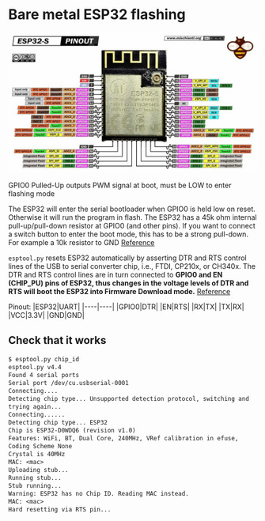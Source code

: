 # Bare metal ESP32 flashing

![](ESP32-Flashing.md-images/2023-06-06-22-29-32.webp)

GPIO0 Pulled-Up outputs PWM signal at boot, must be LOW to enter flashing mode

The ESP32 will enter the serial bootloader when GPIO0 is held low on reset. Otherwise it will run the program in flash. The ESP32 has a 45k ohm internal pull-up/pull-down resistor at GPIO0 (and other pins). If you want to connect a switch button to enter the boot mode, this has to be a strong pull-down. For example a 10k resistor to GND [Reference](https://docs.espressif.com/projects/esptool/en/latest/esp32/advanced-topics/boot-mode-selection.html)

`esptool.py`  resets ESP32 automatically by asserting DTR and RTS control lines of the USB to serial converter chip, i.e., FTDI, CP210x, or CH340x. The DTR and RTS control lines are in turn connected to **GPIO0 and EN (CHIP_PU) pins of ESP32, thus changes in the voltage levels of DTR and RTS will boot the ESP32 into Firmware Download mode.**
[Reference](https://docs.espressif.com/projects/esptool/en/latest/esp32/advanced-topics/boot-mode-selection.html)

Pinout:
|ESP32|UART|
|----|----|
|GPIO0|DTR|
|EN|RTS|
|RX|TX|
|TX|RX|
|VCC|3.3V|
|GND|GND|

## Check that it works

```
$ esptool.py chip_id
esptool.py v4.4
Found 4 serial ports
Serial port /dev/cu.usbserial-0001
Connecting....
Detecting chip type... Unsupported detection protocol, switching and trying again...
Connecting......
Detecting chip type... ESP32
Chip is ESP32-D0WDQ6 (revision v1.0)
Features: WiFi, BT, Dual Core, 240MHz, VRef calibration in efuse, Coding Scheme None
Crystal is 40MHz
MAC: <mac>
Uploading stub...
Running stub...
Stub running...
Warning: ESP32 has no Chip ID. Reading MAC instead.
MAC: <mac>
Hard resetting via RTS pin...
```
